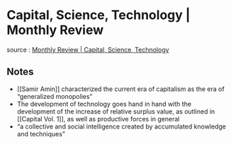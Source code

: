 # Capital, Science, Technology | Monthly Review

source
: [Monthly Review | Capital, Science, Technology](https://monthlyreview.org/2021/03/01/capital-science-technology/)


## Notes

-   [[Samir Amin]] characterized the current era of capitalism as the era of &ldquo;generalized monopolies&rdquo;
-   The development of technology goes hand in hand with the development of the increase of relative surplus value, as outlined in [[Capital Vol. 1]], as well as productive forces in general
-   &ldquo;a collective and social intelligence created by accumulated knowledge and techniques&rdquo;
